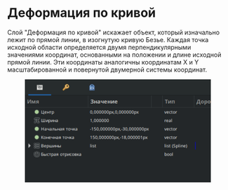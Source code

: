 # Деформация по кривой

Слой "Деформация по кривой" искажает объект, который изначально лежит по прямой линии, в изогнутую кривую Безье. Каждая точка исходной области определяется двумя перпендикулярными значениями координат, основанными на положении и длине исходной прямой линии. Эти координаты аналогичны координатам X и Y масштабированной и повернутой двумерной системы координат.



<figure><img src="../.gitbook/assets/2024-04-27_14-55.png" alt=""><figcaption></figcaption></figure>

